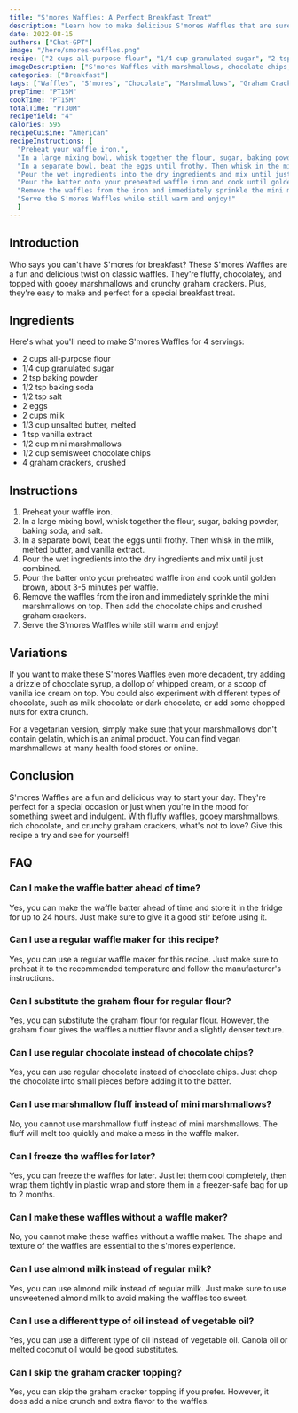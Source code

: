 ```yaml
---
title: "S'mores Waffles: A Perfect Breakfast Treat"
description: "Learn how to make delicious S'mores Waffles that are sure to be a hit at any breakfast table. These fluffy waffles are topped with gooey marshmallows, rich chocolate, and crunchy graham crackers - just like the classic campfire treat!"
date: 2022-08-15
authors: ["Chat-GPT"]
image: "/hero/smores-waffles.png"
recipe: ["2 cups all-purpose flour", "1/4 cup granulated sugar", "2 tsp baking powder", "1/2 tsp baking soda", "1/2 tsp salt", "2 eggs", "2 cups milk", "1/3 cup unsalted butter, melted", "1 tsp vanilla extract", "1/2 cup mini marshmallows", "1/2 cup semisweet chocolate chips", "4 graham crackers, crushed"]
imageDescription: ["S'mores Waffles with marshmallows, chocolate chips, and graham crackers on top."]
categories: ["Breakfast"]
tags: ["Waffles", "S'mores", "Chocolate", "Marshmallows", "Graham Crackers"]
prepTime: "PT15M"
cookTime: "PT15M"
totalTime: "PT30M"
recipeYield: "4"
calories: 595
recipeCuisine: "American"
recipeInstructions: [
  "Preheat your waffle iron.",
  "In a large mixing bowl, whisk together the flour, sugar, baking powder, baking soda, and salt.",
  "In a separate bowl, beat the eggs until frothy. Then whisk in the milk, melted butter, and vanilla extract.",
  "Pour the wet ingredients into the dry ingredients and mix until just combined.",
  "Pour the batter onto your preheated waffle iron and cook until golden brown, about 3-5 minutes per waffle.",
  "Remove the waffles from the iron and immediately sprinkle the mini marshmallows on top. Then add the chocolate chips and crushed graham crackers.",
  "Serve the S'mores Waffles while still warm and enjoy!"
  ]
---
```


## Introduction

Who says you can't have S'mores for breakfast? These S'mores Waffles are a fun and delicious twist on classic waffles. They're fluffy, chocolatey, and topped with gooey marshmallows and crunchy graham crackers. Plus, they're easy to make and perfect for a special breakfast treat.

## Ingredients

Here's what you'll need to make S'mores Waffles for 4 servings:

- 2 cups all-purpose flour
- 1/4 cup granulated sugar
- 2 tsp baking powder
- 1/2 tsp baking soda
- 1/2 tsp salt
- 2 eggs
- 2 cups milk
- 1/3 cup unsalted butter, melted
- 1 tsp vanilla extract
- 1/2 cup mini marshmallows
- 1/2 cup semisweet chocolate chips
- 4 graham crackers, crushed

## Instructions

1. Preheat your waffle iron.
2. In a large mixing bowl, whisk together the flour, sugar, baking powder, baking soda, and salt.
3. In a separate bowl, beat the eggs until frothy. Then whisk in the milk, melted butter, and vanilla extract.
4. Pour the wet ingredients into the dry ingredients and mix until just combined.
5. Pour the batter onto your preheated waffle iron and cook until golden brown, about 3-5 minutes per waffle.
6. Remove the waffles from the iron and immediately sprinkle the mini marshmallows on top. Then add the chocolate chips and crushed graham crackers.
7. Serve the S'mores Waffles while still warm and enjoy!

## Variations

If you want to make these S'mores Waffles even more decadent, try adding a drizzle of chocolate syrup, a dollop of whipped cream, or a scoop of vanilla ice cream on top. You could also experiment with different types of chocolate, such as milk chocolate or dark chocolate, or add some chopped nuts for extra crunch.

For a vegetarian version, simply make sure that your marshmallows don't contain gelatin, which is an animal product. You can find vegan marshmallows at many health food stores or online.

## Conclusion

S'mores Waffles are a fun and delicious way to start your day. They're perfect for a special occasion or just when you're in the mood for something sweet and indulgent. With fluffy waffles, gooey marshmallows, rich chocolate, and crunchy graham crackers, what's not to love? Give this recipe a try and see for yourself!

## FAQ

### Can I make the waffle batter ahead of time?

Yes, you can make the waffle batter ahead of time and store it in the fridge for up to 24 hours. Just make sure to give it a good stir before using it.

### Can I use a regular waffle maker for this recipe?

Yes, you can use a regular waffle maker for this recipe. Just make sure to preheat it to the recommended temperature and follow the manufacturer's instructions.

### Can I substitute the graham flour for regular flour?

Yes, you can substitute the graham flour for regular flour. However, the graham flour gives the waffles a nuttier flavor and a slightly denser texture.

### Can I use regular chocolate instead of chocolate chips?

Yes, you can use regular chocolate instead of chocolate chips. Just chop the chocolate into small pieces before adding it to the batter.

### Can I use marshmallow fluff instead of mini marshmallows?

No, you cannot use marshmallow fluff instead of mini marshmallows. The fluff will melt too quickly and make a mess in the waffle maker.

### Can I freeze the waffles for later?

Yes, you can freeze the waffles for later. Just let them cool completely, then wrap them tightly in plastic wrap and store them in a freezer-safe bag for up to 2 months.

### Can I make these waffles without a waffle maker?

No, you cannot make these waffles without a waffle maker. The shape and texture of the waffles are essential to the s'mores experience.

### Can I use almond milk instead of regular milk?

Yes, you can use almond milk instead of regular milk. Just make sure to use unsweetened almond milk to avoid making the waffles too sweet.

### Can I use a different type of oil instead of vegetable oil?

Yes, you can use a different type of oil instead of vegetable oil. Canola oil or melted coconut oil would be good substitutes.

### Can I skip the graham cracker topping?

Yes, you can skip the graham cracker topping if you prefer. However, it does add a nice crunch and extra flavor to the waffles.